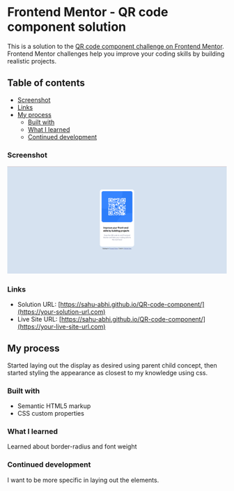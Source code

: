# Frontend Mentor - QR code component solution

This is a solution to the [QR code component challenge on Frontend Mentor](https://www.frontendmentor.io/challenges/qr-code-component-iux_sIO_H). Frontend Mentor challenges help you improve your coding skills by building realistic projects. 

## Table of contents

  - [Screenshot](#screenshot)
  - [Links](#links)
  - [My process](#my-process)
    - [Built with](#built-with)
    - [What I learned](#what-i-learned)
    - [Continued development](#continued-development)


### Screenshot

![](/Screenshot.png)

### Links

- Solution URL: [https://sahu-abhi.github.io/QR-code-component/](https://your-solution-url.com)
- Live Site URL: [https://sahu-abhi.github.io/QR-code-component/](https://your-live-site-url.com)

## My process
Started laying out the display as desired using parent child concept, then started styling the appearance as closest to my knowledge using css.  
### Built with

- Semantic HTML5 markup
- CSS custom properties


### What I learned

Learned about border-radius and font weight

### Continued development

I want to be more specific in laying out the elements.



